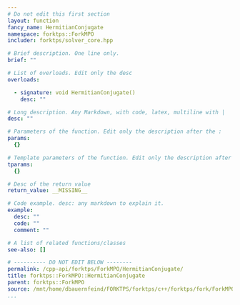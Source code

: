 ```yaml
---
# Do not edit this first section
layout: function
fancy_name: HermitianConjugate
namespace: forktps::ForkMPO
includer: forktps/solver_core.hpp

# Brief description. One line only.
brief: ""

# List of overloads. Edit only the desc
overloads:

  - signature: void HermitianConjugate()
    desc: ""

# Long description. Any Markdown, with code, latex, multiline with |
desc: ""

# Parameters of the function. Edit only the description after the :
params:
  {}

# Template parameters of the function. Edit only the description after the :
tparams:
  {}

# Desc of the return value
return_value: __MISSING__

# Code example. desc: any markdown to explain it.
example:
  desc: ""
  code: ""
  comment: ""

# A list of related functions/classes
see-also: []

# ---------- DO NOT EDIT BELOW --------
permalink: /cpp-api/forktps/ForkMPO/HermitianConjugate/
title: forktps::ForkMPO::HermitianConjugate
parent: forktps::ForkMPO
source: /mnt/home/dbauernfeind/FORKTPS/forktps/c++/forktps/fork/ForkMPO.hpp
...
```



